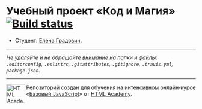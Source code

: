 # Учебный проект «Код и Магия» [![Build status][travis-image]][travis-url]

* Студент: [Елена Градович](https://up.htmlacademy.ru/javascript/12/user/425039).

---

_Не удаляйте и не обращайте внимание на папки и файлы:_<br>
_`.editorconfig`, `.eslintrc`, `.gitattributes`, `.gitignore`, `.travis.yml`, `package.json`._

---

<a href="https://htmlacademy.ru/intensive/javascript"><img align="left" width="50" height="50" title="HTML Academy" src="https://up.htmlacademy.ru/static/img/intensive/javascript/logo-for-github.svg"></a>

Репозиторий создан для обучения на интенсивном онлайн‑курсе «[Базовый JavaScript](https://htmlacademy.ru/intensive/javascript)» от [HTML Academy](https://htmlacademy.ru).

[travis-image]: https://travis-ci.org/htmlacademy-javascript/425039-code-and-magick.svg?branch=master
[travis-url]: https://travis-ci.org/htmlacademy-javascript/425039-code-and-magick

